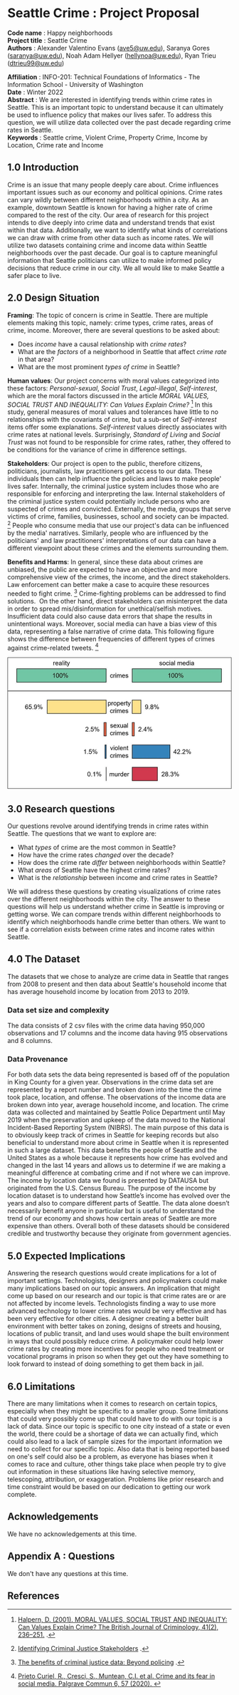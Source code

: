 # Seattle Crime : Project Proposal

**Code name** : Happy neighborhoods    
**Project title** : Seattle Crime  
**Authors** : Alexander Valentino Evans (ave5@uw.edu), Saranya Gores (saranya@uw.edu), Noah Adam Hellyer (hellynoa@uw.edu), Ryan Trieu (dtrieu99@uw.edu)

**Affiliation** : INFO-201: Technical Foundations of Informatics - The Information School - University of Washington    
**Date** : Winter 2022  
**Abstract** :  We are interested in identifying trends within crime rates in Seattle. This is an important topic to understand because it can ultimately be used to influence policy that makes our lives safer. To address this question, we will utilize data collected over the past decade regarding crime rates in Seattle.  
**Keywords** :  Seattle crime, Violent Crime, Property Crime, Income by Location, Crime rate and Income

## 1.0 Introduction
Crime is an issue that many people deeply care about. Crime influences important issues such as our economy and political opinions. Crime rates can vary wildly between different neighborhoods within a city. As an example, downtown Seattle is known for having a higher rate of crime compared to the rest of the city. Our area of research for this project intends to dive deeply into crime data and understand trends that exist within that data. Additionally, we want to identify what kinds of correlations we can draw with crime from other data such as income rates. We will utilize two datasets containing crime and income data within Seattle neighborhoods over the past decade. Our goal is to capture meaningful information that Seattle politicians can utilize to make informed policy decisions that reduce crime in our city. We all would like to make Seattle a safer place to live.

## 2.0 Design Situation

**Framing**: The topic of concern is crime in Seattle. There are multiple elements making this topic, namely: crime types, crime rates, areas of crime, income. Moreover, there are several questions to be asked about:
- Does *income* have a causal relationship with *crime rates*?
- What are the *factors* of a neighborhood in Seattle that affect *crime rate* in that area?
- What are the most prominent *types of crime* in Seattle?

**Human values**: Our project concerns with moral values categorized into these factors: *Personal-sexual*, *Social Trust*, *Legal-illegal*, *Self-interest*, which are the moral factors discussed in the article _MORAL VALUES, SOCIAL TRUST AND INEQUALITY: Can Values Explain Crime?_ [^1] In this study, general measures of moral values and tolerances have little to no relationships with the covariants of crime, but a sub-set of *Self-interest* items offer some explanations. *Self-interest* values directly associates with crime rates at national levels. Surprisingly, *Standard of Living* and *Social Trust* was not found to be responsible for crime rates, rather, they offered to be conditions for the variance of crime in difference settings.

**Stakeholders**: Our project is open to the public, therefore citizens, politicians, journalists, law practitioners get access to our data. These individuals then can help influence the policies and laws to make people' lives safer. Internally, the criminal justice system includes those who are responsible for enforcing and interpreting the law. Internal stakeholders of the criminal justice system could potentially include persons who are suspected of crimes and convicted. Externally, the media, groups that serve victims of crime, families, businesses, school and society can be impacted. [^3] People who consume media that use our project's
data can be influenced by the media' narratives. Similarly, people who are influenced by the politicians' and law practitioners' interpretations of our data can have a different viewpoint about these crimes and the elements surrounding them.

**Benefits and Harms**: In general, since these data about crimes are unbiased,
the public are expected to have an objective and more comprehensive view of the crimes, the income, and the direct stakeholders. Law enforcement can better make a case to acquire these resources needed to fight crime. [^2] Crime-fighting problems can be addressed to find solutions.  On the other hand, direct stakeholders can misinterpret the data in order to spread mis/disinformation for unethical/selfish motives. Insufficient data could also cause data errors that shape the results in unintentional ways. Moreover, social media can have a bias view of this data, representing a false narrative of crime data. This following figure shows the difference between frequencies of different types of crimes against crime-related tweets. [^4]

![`ALT` Observed frequency of different types of crime against crime-related tweets.](/images/crime-tweet.jpg)


## 3.0 Research questions
Our questions revolve around identifying trends in crime rates within Seattle. The questions that we want to explore are:
 - What _types_ of crime are the most common in Seattle?
 - How have the crime rates _changed_ over the decade?
 - How does the crime rate _differ_ between neighborhoods within Seattle?
 - What _areas_ of Seattle have the highest crime rates?
 - What is the _relationship_ between income and crime rates in Seattle?  

We will address these questions by creating visualizations of crime rates over the different neighborhoods within the city. The answer to these questions will help us understand whether crime in Seattle is improving or getting worse. We can compare trends within different neighborhoods to identify which neighborhoods handle crime better than others. We want to see if a correlation exists between crime rates and income rates within Seattle.

## 4.0 The Dataset
The datasets that we chose to analyze are crime data in Seattle that ranges from 2008 to present and then data about Seattle's household income that has average household income by location from 2013 to 2019.
### Data set size and complexity
The data consists of 2 csv files with the crime data having 950,000 observations and 17 columns and the income data having 915 observations and 8 columns.
### Data Provenance
For both data sets the data being represented is based off of the population in King County for a given year. Observations in the crime data set are represented by a report number and broken down into the time the crime took place, location, and offense. The observations of the income data are broken down into year, average household income, and location. The crime data was collected and maintained by Seattle Police Department until May 2019 when the preservation and upkeep of the data moved to the National Incident-Based Reporting System (NIBRS). The main purpose of this data is to obviously keep track of crimes in Seattle for keeping records but also beneficial to understand more about crime in Seattle when it is represented in such a large dataset. This data benefits the people of Seattle and the United States as a whole because it represents how crime has evolved and changed in the last 14 years and allows us to determine if we are making a meaningful difference at combating crime and if not where we can improve. The income by location data we found is presented by DATAUSA but originated from the U.S. Census Bureau. The purpose of the income by location dataset is to understand how Seattle’s income has evolved over the years and also to compare different parts of Seattle. The data alone doesn’t necessarily benefit anyone in particular but is useful to understand the trend of our economy and shows how certain areas of Seattle are more expensive than others. Overall both of these datasets should be considered credible and trustworthy because they originate from government agencies.

## 5.0 Expected Implications
Answering the research questions would create implications for a lot of important settings. Technologists, designers and policymakers could make many implications based on our topic answers. An implication that might come up based on our research and our topic is that crime rates are or are not affected by income levels. Technologists finding a way to use more advanced technology to lower crime rates would be very effective and has been very effective for other cities. A designer creating a better built environment with better takes on zoning, designs of streets and housing, locations of public transit, and land uses would shape the built environment in ways that could possibly reduce crime. A policymaker could help lower crime rates by creating more incentives for people who need treatment or vocational programs in prison so when they get out they have something to look forward to instead of doing something to get them back in jail.  


## 6.0 Limitations
There are many limitations when it comes to research on certain topics, especially when they might be specific to a smaller group. Some limitations that could very possibly come up that could have to do with our topic is a lack of data. Since our topic is specific to one city instead of a state or even the world, there could be a shortage of data we can actually find, which could also lead to a lack of sample sizes for the important information we need to collect for our specific topic. Also data that is being reported based on one's self could also be a problem, as everyone has biases when it comes to race and culture, other things take place when people try to give out information in these situations like having selective memory, telescoping, attribution, or exaggeration. Problems like prior research and time constraint would be based on our dedication to getting our work complete.

## Acknowledgements
We have no acknowledgements at this time.

## Appendix A : Questions
We don't have any questions at this time.

## References

[^1]: [Halpern, D. (2001). MORAL VALUES, SOCIAL TRUST AND INEQUALITY: Can Values Explain Crime? The British Journal of Criminology, 41(2), 236–251.]( http://www.jstor.org/stable/23638820) .

[^2]: [The benefits of criminal justice data: Beyond policing](https://sunlightfoundation.com/2015/05/01/the-benefits-of-criminal-justice-data-beyond-policing/) .

[^3]: [Identifying Criminal Justice Stakeholders](https://study.com/academy/lesson/identifying-criminal-justice-stakeholders.html#:~:text=Internal%20stakeholders%20include%20police%20officers,court%20personnel%2C%20and%20other%20individuals.) .

[^4]: [Prieto Curiel, R., Cresci, S., Muntean, C.I. et al. Crime and its fear in social media. Palgrave Commun 6, 57 (2020). ](https://doi.org/10.1057/s41599-020-0430-7)
